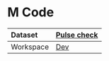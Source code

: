 



# M Code

|Dataset|[Pulse check](./../Pulse-check.md)|
| :--- | :--- |
|Workspace|[Dev](../../Workspaces/Dev.md)|
